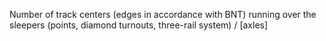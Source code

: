 Number of track centers (edges in accordance with BNT) running over the sleepers (points, diamond turnouts, three-rail system) / [axles]
